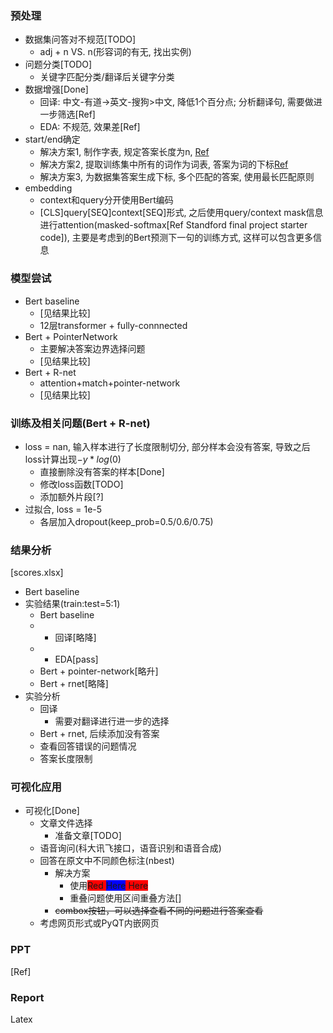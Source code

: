 ### 预处理
- 数据集问答对不规范[TODO]
    + adj + n VS. n(形容词的有无, 找出实例)
- 问题分类[TODO]
    + 关键字匹配分类/翻译后关键字分类
- 数据增强[Done]
    + 回译: 中文-有道->英文-搜狗>中文, 降低1个百分点; 分析翻译句, 需要做进一步筛选[Ref]
    + EDA: 不规范, 效果差[Ref]
- start/end确定
    + 解决方案1, 制作字表, 规定答案长度为n, [Ref](http://www.shareditor.com/blogshow?blogId=136)
    + 解决方案2, 提取训练集中所有的词作为词表, 答案为词的下标[Ref](http://www.shareditor.com/blogshow?blogId=136)
    + 解决方案3, 为数据集答案生成下标, 多个匹配的答案, 使用最长匹配原则
- embedding
    + context和query分开使用Bert编码
    + [CLS]query[SEQ]context[SEQ]形式, 之后使用query/context mask信息进行attention(masked-softmax[Ref Standford final project starter code]), 主要是考虑到的Bert预测下一句的训练方式, 这样可以包含更多信息

### 模型尝试
- Bert baseline
    + [见结果比较]
    + 12层transformer + fully-connnected
- Bert + PointerNetwork
    + 主要解决答案边界选择问题
    + [见结果比较]
- Bert + R-net
    + attention+match+pointer-network
    + [见结果比较]

### 训练及相关问题(Bert + R-net)
- loss = nan, 输入样本进行了长度限制切分, 部分样本会没有答案, 导致之后loss计算出现$-y *log(0)$
    + 直接删除没有答案的样本[Done]
    + 修改loss函数[TODO]
    + 添加额外片段[?]
- 过拟合, loss = 1e-5
    + 各层加入dropout(keep_prob=0.5/0.6/0.75)

### 结果分析
[scores.xlsx]
- Bert baseline
- 实验结果(train:test=5:1)
    + Bert baseline
    + + 回译[略降]
    + + EDA[pass]
    + Bert + pointer-network[略升]
    + Bert + rnet[略降]
- 实验分析
    + 回译
        * 需要对翻译进行进一步的选择
    + Bert + rnet, 后续添加没有答案
    + 查看回答错误的问题情况
    + 答案长度限制


### 可视化应用
- 可视化[Done]
    + 文章文件选择
        * 准备文章[TODO]
    + 语音询问(科大讯飞接口，语音识别和语音合成)
    + 回答在原文中不同颜色标注(nbest)
        * 解决方案
            - 使用<span style="background: red">Red <span style="background: blue"> Here</span> Here </span>
            - 重叠问题使用区间重叠方法[]
        * ~~combox按钮，可以选择查看不同的问题进行答案查看~~
    + 考虑网页形式或PyQT内嵌网页

### PPT
[Ref]

### Report
Latex